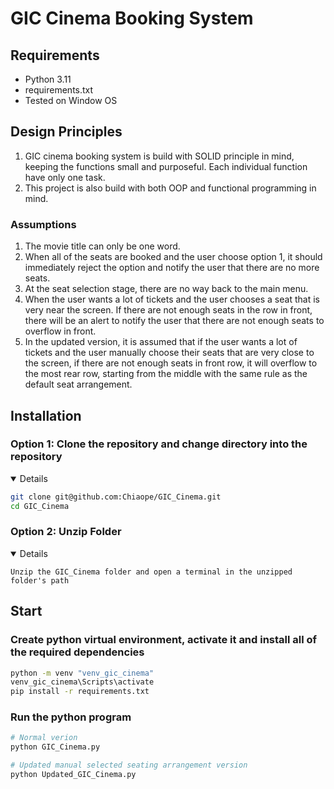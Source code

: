 # GIC Cinema Booking System

## Requirements

- Python 3.11
- requirements.txt
- Tested on Window OS

## Design Principles
1. GIC cinema booking system is build with SOLID principle in mind, keeping the functions small and purposeful.
Each individual function have only one task.
2. This project is also build with both OOP and functional programming in mind. 

### Assumptions
1. The movie title can only be one word.
2. When all of the seats are booked and the user choose option 1, it should immediately reject the option and notify the user that there are no more seats.
3. At the seat selection stage, there are no way back to the main menu.
4. When the user wants a lot of tickets and the user chooses a seat that is very near the screen. If there are not enough seats in the row in front, there will be an alert to notify the user that there are not enough seats to overflow in front.
5. In the updated version, it is assumed that if the user wants a lot of tickets and the user manually choose their seats that are very close to the screen, if there are not enough seats in front row, it will overflow to the most rear row, starting from the middle with the same rule as the default seat arrangement.

## Installation
### Option 1: Clone the repository and change directory into the repository
<details open>

```bash
git clone git@github.com:Chiaope/GIC_Cinema.git
cd GIC_Cinema
```
</details>

### Option 2: Unzip Folder
<details open>

```
Unzip the GIC_Cinema folder and open a terminal in the unzipped folder's path
```
</details>

## Start
### Create python virtual environment, activate it and install all of the required dependencies

```bash
python -m venv "venv_gic_cinema"
venv_gic_cinema\Scripts\activate
pip install -r requirements.txt
```

### Run the python program
```bash
# Normal verion
python GIC_Cinema.py

# Updated manual selected seating arrangement version
python Updated_GIC_Cinema.py
```
